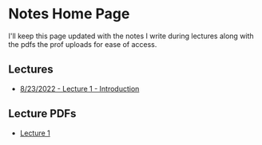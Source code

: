 # Notes Home Page
I'll keep this page updated with the notes I write during lectures along with the pdfs the prof uploads for ease of access. 

## Lectures
- [8/23/2022 - Lecture 1 - Introduction](./CS490_IntroToAI/Notes/lec1_introduction.md) 

## Lecture PDFs
- [Lecture 1](https://mega.nz/file/sa0UjLCY#yObT-wCn8Wu-fEhE5dx1kqqlfH2ieuNZP9Sjav1IqSw)  